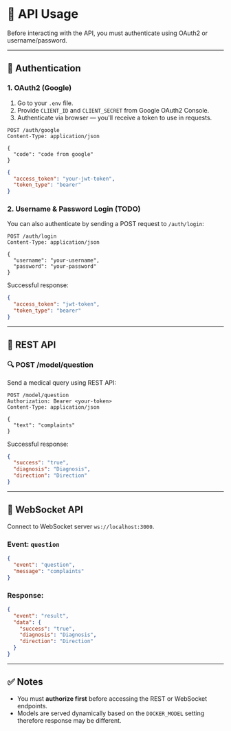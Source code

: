 # 🔌 API Usage

Before interacting with the API, you must authenticate using OAuth2 or username/password.

---

## 🔐 Authentication

### 1. OAuth2 (Google)

1. Go to your `.env` file.
2. Provide `CLIENT_ID` and `CLIENT_SECRET` from Google OAuth2 Console.
3. Authenticate via browser — you'll receive a token to use in requests.

```http
POST /auth/google
Content-Type: application/json

{
  "code": "code from google"
}
```
```json
{
  "access_token": "your-jwt-token",
  "token_type": "bearer"
}
```

### 2. Username & Password Login (TODO)

You can also authenticate by sending a POST request to `/auth/login`:

```http
POST /auth/login
Content-Type: application/json

{
  "username": "your-username",
  "password": "your-password"
}
```

Successful response:

```json
{
  "access_token": "jwt-token",
  "token_type": "bearer"
}
```

---

## 📡 REST API

### 🔍 POST /model/question

Send a medical query using REST API:

```http
POST /model/question
Authorization: Bearer <your-token>
Content-Type: application/json

{
  "text": "complaints"
}
```

Successful response:

```json
{
  "success": "true",
  "diagnosis": "Diagnosis",
  "direction": "Direction"
}
```

---

## 🔌 WebSocket API

Connect to WebSocket server `ws://localhost:3000`.

### Event: `question`

```json
{
  "event": "question",
  "message": "complaints"
}
```

### Response:

```json
{
  "event": "result",
  "data": {
    "success": "true",
    "diagnosis": "Diagnosis",
    "direction": "Direction"
  }
}
```

---

## ✅ Notes

- You must **authorize first** before accessing the REST or WebSocket endpoints.
- Models are served dynamically based on the `DOCKER_MODEL` setting therefore response may be different.
